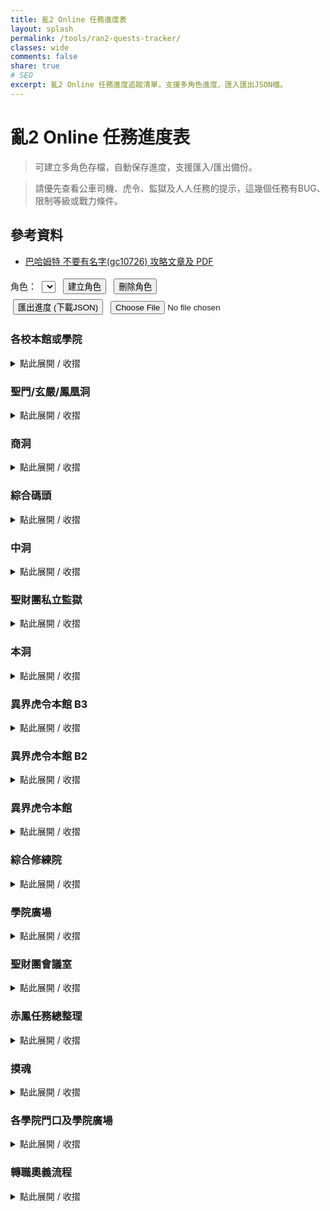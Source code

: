 ```yaml
---
title: 亂2 Online 任務進度表
layout: splash
permalink: /tools/ran2-quests-tracker/
classes: wide
comments: false
share: true
# SEO
excerpt: 亂2 Online 任務進度追蹤清單，支援多角色進度、匯入匯出JSON檔。
---
```


# 亂2 Online 任務進度表

> 可建立多角色存檔，自動保存進度，支援匯入/匯出備份。

> 請優先查看公車司機、虎令、監獄及人人任務的提示，這幾個任務有BUG、限制等級或戰力條件。

## 參考資料
- [巴哈姆特 不要有名字(gc10726) 攻略文章及 PDF](https://forum.gamer.com.tw/C.php?bsn=5270&snA=85329)

<style>
.quest-container {
  margin-top: 1em;
  border-left: 4px solid #ccc;
  padding-left: 1em;
}
.quest-list {
  list-style: none;
  padding: 0;
}
.quest-list li {
  margin: 0.5em 0;
}
.quest-list input[type="checkbox"] {
  transform: scale(1.2);
  margin-right: 0.5em;
}
#controls {
  margin: 1em 0;
}
#controls input, #controls button, #controls select {
  margin: 0.3em;
}
</style>

<div id="controls">
  <label>角色：
    <select id="profileSelect"></select>
  </label>
  <button id="newProfileBtn">建立角色</button>
  <button id="deleteProfileBtn">刪除角色</button>
  <br>
  <button id="exportBtn">匯出進度 (下載JSON)</button>
  <input type="file" id="importFile" accept=".json">
</div>

<h3>各校本館或學院</h3>

<details>
<summary style="cursor:pointer;">點此展開 / 收摺</summary>

<div class="quest-container">
<ul class="quest-list">
  <li><input type="checkbox" data-id="q1">【劇情】新進學生介紹</li>
  <li><input type="checkbox" data-id="q2">【劇情】學院生註冊</li>
  <li><input type="checkbox" data-id="q3">【劇情】學生主任的測驗（技能點數+2）</li>
  <li><input type="checkbox" data-id="q4">【劇情】結界認證（技能點數+2）</li>
  <li><input type="checkbox" data-id="q5">【劇情】準備通過正門</li>
  <li><input type="checkbox" data-id="q6">【劇情】突如其來的研究論文</li>
  <li><input type="checkbox" data-id="q7">【劇情】異像調查</li>
  <li><input type="checkbox" data-id="q8">【劇情】定期測驗（聖門本館主任 能力點數+2）</li>
  <li><label>以下三校任務名稱不同</label></li>
  <li><input type="checkbox" data-id="q9">【劇情】戰爭的召喚（聖門本館主任 能力點數+2）</li>
  <li><input type="checkbox" data-id="q10">【劇情】自我防衛（鳳凰本館主任 能力點數+2）</li>
  <li><input type="checkbox" data-id="q11">【劇情】守護學院（玄嚴本館主任 能力點數+2）</li>
</ul>
</div>

</details>

<h3>聖門/玄嚴/鳳凰洞</h3>

<details>
<summary style="cursor:pointer;">點此展開 / 收摺</summary>

<h4>NPC: 公車司機</h4>
<blockquote>非常重要！一出校門請從公車司機一路解上去，千萬不要途中去跟物理老師對話！否則會無法接取物理老師的呼叫任務！</blockquote>
<div class="quest-container">
<ul class="quest-list">
  <li><input type="checkbox" data-id="q12">【劇情】公車司機的請求(1)</li>
  <li><input type="checkbox" data-id="q13">【劇情】公車司機的請求(2)</li>
  <li><input type="checkbox" data-id="q14">【劇情】作業班長的請求</li>
  <li><input type="checkbox" data-id="q15">【劇情】物理老師的呼叫（技能點數+1）</li>
</ul>
</div>

<h4>NPC: 技術老師</h4>
<div class="quest-container">
<ul class="quest-list">
  <li><input type="checkbox" data-id="q16">【劇情】技術老師的測驗（技能點數+1）</li>
  </ul>
</div>

<h4>NPC: 物理老師</h4>
<div class="quest-container">
<ul class="quest-list">
  <li><input type="checkbox" data-id="q17">【劇情】打倒冰凍可魯（技能點數+1）</li>
  <li><input type="checkbox" data-id="q18">【劇情】掃除炸彈（技能點數+1）</li>
  <li><input type="checkbox" data-id="q19">【劇情】淨化公園（技能點數+1）</li>
  <li><input type="checkbox" data-id="q20">【劇情】物理老師的考試</li>
  <li><input type="checkbox" data-id="q21">【劇情】紙幣認證（技能點數+1）</li>
  <li><input type="checkbox" data-id="q22">【劇情】發布命令書（技能點數+1）</li>
  <li><input type="checkbox" data-id="q23">【劇情】回收地圖（技能點數+1）</li>
  </ul>
</div>

<h4>NPC: 特遣人員</h4>
<blockquote>有綁技能點的任務，幾乎在外面就可以解，但如果想把全部任務解掉，120等以前進去是相對舒服的。</blockquote>
<div class="quest-container">
<ul class="quest-list">
  <li><input type="checkbox" data-id="q24">【劇情】獲得特殊ID卡（技能點數+1）</li>
  <li><input type="checkbox" data-id="q25">【劇情】前往虎令學院地下2樓 (可不接)</li>
  <li><input type="checkbox" data-id="q26">【劇情】特遣人員的測驗</li>
  <li><input type="checkbox" data-id="q27">【劇情】特遣人員的請求（技能點數+1）</li>
</ul>
</div>

</details>


<h3>商洞</h3>

<details>
<summary style="cursor:pointer;">點此展開 / 收摺</summary>

<h4>NPC: 警察</h4>
<div class="quest-container">
<ul class="quest-list">
  <li><input type="checkbox" data-id="q28">【劇情】警察的委託（技能點數+1）</li>
  <li><input type="checkbox" data-id="q29">【劇情】調查實驗體（能力點數+1）</li>
  </ul>
</div>

<h4>NPC: 清潔工人</h4>
<div class="quest-container">
<ul class="quest-list">
  <li><input type="checkbox" data-id="q30">【劇情】鮮紅色的影子（技能點數+3，前置:深牢之怨）</li>
  <li><input type="checkbox" data-id="q31">【劇情】請求支援（技能點數+5）</li>
  <li><input type="checkbox" data-id="q32">【劇情】伏擊（技能點數+3，中洞 NPC: 典獄官）</li>
</ul>
</div>

<h4>NPC: 學院聯合戰隊隊長－亞恩</h4>
<div class="quest-container">
<ul class="quest-list">
  <li><input type="checkbox" data-id="q33">【劇情】深入死牢（能力點數+1，前置：斯利普議會長－議會的委託）</li>
  <li><input type="checkbox" data-id="q34">【劇情】實力的證明（火炎地獄鑰匙）</li>
  <li><input type="checkbox" data-id="q35">【劇情】更難突破的要塞 (火炎副本每日任務的前置) </li>
</ul>
</div>

<h4>NPC: 藍洛</h4>
<div class="quest-container">
<ul class="quest-list">
  <li><input type="checkbox" data-id="q36">【劇情】墮星之光（技能點數+10、能力點數+20）</li>
  <li><input type="checkbox" data-id="q37">【劇情】深淵的序曲（20 萬亂幣接取，前置：本洞 - 警察-謎樣的探險家）</li>
  <li><input type="checkbox" data-id="q38">【劇情】激戰前的測試（技能點數+7、綜合修練院-NPC:斯利普議會長）</li>
</ul>
</div>

<h4>NPC: 學院聯合戰隊隊員－凱特</h4>
<div class="quest-container">
<ul class="quest-list">
  <li><input type="checkbox" data-id="q39">【劇情】火焰的印記（能力點數+1）</li>
  <li><input type="checkbox" data-id="q40">【劇情】寒冰霸主的密令（能力點數+2）</li>
  <li><input type="checkbox" data-id="q41">【劇情】機械交響曲（能力點數+3）</li>
  <li><input type="checkbox" data-id="q42">【劇情】愛情解毒劑（能力點數+3）</li>
  <li><input type="checkbox" data-id="q43">【劇情】破壞之力（技能點數+8）</li>
  <li><input type="checkbox" data-id="q44">【劇情】預言家（技能點數+1，前置：激戰前的測試）</li>
  <li><input type="checkbox" data-id="q45">【劇情】古老的詛咒（技能點數+2，前置：預言家）</li>
</ul>
</div>

<h4>NPC: 紫宮遠</h4>
<div class="quest-container">
<ul class="quest-list">
  <li><input type="checkbox" data-id="q46">【劇情】聖財團機工館的治安問題(一)（技能點數+3、需轉奧義等級達到210等）</li>
  <li><input type="checkbox" data-id="q47">【劇情】聖財團機工館的治安問題(二)（技能點數+4、需轉奧義等級達到210等）</li>
</ul>
</div>

</details>

<h3>綜合碼頭</h3>

<details>
<summary style="cursor:pointer;">點此展開 / 收摺</summary>

<h4>NPC: 卡車司機</h4>
<div class="quest-container">
<ul class="quest-list">
  <li><input type="checkbox" data-id="q48">【劇情】回收卡車鑰匙</li>
  <li><input type="checkbox" data-id="q49">【劇情】汽油回收 </li>
  <li><input type="checkbox" data-id="q50">【劇情】去見老人（技能點數+3）</li>
</ul>
</div>

<h4>NPC: 可疑的老人</h4>
<div class="quest-container">
<ul class="quest-list">
  <li><input type="checkbox" data-id="q51">【劇情】老頭的禮物</li>
  <li><input type="checkbox" data-id="q52">【劇情】尋找文書</li>
  <li><input type="checkbox" data-id="q53">【劇情】確認淨水場水質</li>
  <li><input type="checkbox" data-id="q54">【劇情】修理發電機</li>
  <li><input type="checkbox" data-id="q55">【劇情】拿到青之秘密據點的帶子</li>
  <li><input type="checkbox" data-id="q56">【劇情】青之秘密據點帶子修復（技能點數+3）</li>
</ul>
</div>

<h4>NPC: 碼頭警察Ａ</h4>
<div class="quest-container">
<ul class="quest-list">
  <li><input type="checkbox" data-id="q57">【劇情】確認走私品</li>
  <li><input type="checkbox" data-id="q58">【劇情】逮捕走私犯</li>
  <li><input type="checkbox" data-id="q59">【劇情】調查建築物</li>
  <li><input type="checkbox" data-id="q60">【劇情】侵入「青」的秘密據點 </li>
  <li><input type="checkbox" data-id="q61">【劇情】搜索「青」的秘密據點 </li>
  <li><input type="checkbox" data-id="q62">【劇情】搜索「青」的秘密據點2樓</li>
  <li><input type="checkbox" data-id="q63">【劇情】搜索「青」的秘密據點3樓</li>
  <li><input type="checkbox" data-id="q64">【劇情】交回證據</li>
  <li><input type="checkbox" data-id="q65">【劇情】第一次考試（技能點數+2、能力點數+1、NPC：商洞－洪美蘭）</li>
  <li><input type="checkbox" data-id="q66">【劇情】第二次考試（技能點數+2、打冰凍小丑）</li>
  <li><input type="checkbox" data-id="q67">【劇情】第三次考試（獎勵:空間念珠[+7]、新手神裝別賣）</li>
</ul>
</div>

</details>

<h3>中洞</h3>

<details>
<summary style="cursor:pointer;">點此展開 / 收摺</summary>

<h4>NPC: 護士</h4>
<div class="quest-container">
<ul class="quest-list">
  <li><input type="checkbox" data-id="q68">【劇情】找尋遺物任務（技能點數+2）</li>
  <li><input type="checkbox" data-id="q69">【劇情】死亡領域（技能點數+4）</li>
  <li><input type="checkbox" data-id="q70">【劇情】尋找背包鑰匙（獎勵:時空斑指[+6]、新手神裝別賣）</li>
</ul>
</div>

</details>

<h3>聖財團私立監獄</h3>

<details>
<summary style="cursor:pointer;">點此展開 / 收摺</summary>

<blockquote>有戰力限制問題，越早解越好，200初不洗點的情況幾乎要脫掉全部裝備才能解。</blockquote>
<h4>NPC: 監獄警察</h4>
<div class="quest-container">
<ul class="quest-list">
  <li><input type="checkbox" data-id="q71">【劇情】確認信紙（技能點數+2）</li>
  <li><input type="checkbox" data-id="q72">【劇情】搜集珠子（技能點數+5）</li>
  <li><input type="checkbox" data-id="q73">【劇情】找尋嫌犯（能力點數+1，容易漏掉，監獄警察A 座標:51/105）</li>
</ul>
</div>

</details>

<h3>本洞</h3>

<details>
<summary style="cursor:pointer;">點此展開 / 收摺</summary>

<h4>NPC: 警察</h4>
<div class="quest-container">
<ul class="quest-list">
  <li><input type="checkbox" data-id="q74">【劇情】謎樣的探險家</li>
  <li><input type="checkbox" data-id="q75">【劇情】未知的動亂</li>
</ul>
</div>

<h4>NPC: 老頭</h4>
<blockquote>製作特殊戒指的獎勵，別丟商店，撐力量終身裝，賣了無法補救。</blockquote>
<div class="quest-container">
<ul class="quest-list">
  <li><input type="checkbox" data-id="q76">【劇情】拾回舊書（技能點數+3）</li>
  <li><input type="checkbox" data-id="q77">【劇情】測試執行能力（能力點數+6）</li>
  <li><input type="checkbox" data-id="q78">【劇情】測試執行能力(2)（能力點數+9）</li>
  <li><input type="checkbox" data-id="q79">【劇情】測試執行能力(3)（能力點數+12）</li>
  <li><input type="checkbox" data-id="q80">【劇情】製作特殊戒指</li>
</ul>
</div>

<h4>NPC: 陽台</h4>
<div class="quest-container">
<ul class="quest-list">
  <li><input type="checkbox" data-id="q81">【劇情】鐵絲網上的小花（技能點數+4）</li>
</ul>
</div>

<h4>NPC: 神秘女子</h4>
<div class="quest-container">
<ul class="quest-list">
  <li><input type="checkbox" data-id="q82">【劇情】各學院地下圖書館調查（技能點數+2，需轉奧義等級260）</li>
  <li><input type="checkbox" data-id="q83">【劇情】集中營狀況調查（技能點數+5，需轉奧義等級260）</li>
</ul>
</div>

</details>

<h3>異界虎令本館 B3</h3>

<details>
<summary style="cursor:pointer;">點此展開 / 收摺</summary>

<h4>NPC: 虎令氣功部學生</h4>
<div class="quest-container"> 
<ul class="quest-list">
  <li><input type="checkbox" data-id="q84">【劇情】蒐集認證書材料（技能點數+2）</li>
  <li><input type="checkbox" data-id="q85">【劇情】我們的約定（技能點數+1、NPC：B1－虎令劍道部學生）</li>
  <li><input type="checkbox" data-id="q86">【劇情】血荒（技能點數+2、NPC：本館－崔基範）</li>
  <li><input type="checkbox" data-id="q87">【劇情】封印結界（技能點數+3、NPC：操場－江希珍）</li>
</ul>
</div>

</details>

<h3>異界虎令本館 B2</h3>

<details>
<summary style="cursor:pointer;">點此展開 / 收摺</summary>

<h4>NPC: 技術老師[虎令]</h4>
<div class="quest-container"> 
<ul class="quest-list">
  <li><input type="checkbox" data-id="q88">【劇情】蟲之血</li>
  <li><input type="checkbox" data-id="q89">【劇情】亡羊補牢（技能點數+2、NPC：B2－研究生）</li>
  <li><input type="checkbox" data-id="q90">【劇情】暴動的學生（前置：異像調查、NPC：本館－老師）</li>
  <li><input type="checkbox" data-id="q91">【劇情】暴動的真相（NPC：本館－老師）</li>
  <li><input type="checkbox" data-id="q92">【劇情】瘋狂的開端（技能點數+3、NPC：本館－老師）</li>
</ul>
</div>

</details>

<h3>異界虎令本館</h3>

<details>
<summary style="cursor:pointer;">點此展開 / 收摺</summary>

<h4>NPC: 轉學生</h4>
<div class="quest-container"> 
<ul class="quest-list">
  <li><input type="checkbox" data-id="q93">【劇情】成績單（技能點數+2，前置：異像調查）</li>
</ul>
</div>

</details>

<h3>綜合修練院</h3>

<details>
<summary style="cursor:pointer;">點此展開 / 收摺</summary>

<h4>NPC: 斯利普議會長</h4>
<div class="quest-container">
<ul class="quest-list">
  <li><input type="checkbox" data-id="q94">【劇情】議會的委託</li>
  <li><input type="checkbox" data-id="q95">【劇情】深牢之怨（技能點數+5，能力點數+1）</li>
</ul>
</div>

<h4>NPC: Dr.J</h4>
<div class="quest-container">
<ul class="quest-list">
  <li><input type="checkbox" data-id="q96">【劇情】失落的一段情</li>
  <li><input type="checkbox" data-id="q97">【劇情】秘密生化實驗（技能點數+3）</li>
</ul>
</div>

</details>

<h3>學院廣場</h3>

<details>
<summary style="cursor:pointer;">點此展開 / 收摺</summary>

<h4>NPC: 星辰守護者</h4>
<div class="quest-container">
<ul class="quest-list">
  <li><input type="checkbox" data-id="q98">【劇情】原罪之書的關聯（能力點數+3）</li>
</ul>
</div>

</details>

<h3>聖財團會議室</h3>

<details>
<summary style="cursor:pointer;">點此展開 / 收摺</summary>

<h4>NPC: 風紀官－彭文太</h4>
<div class="quest-container">
<ul class="quest-list">
  <li><input type="checkbox" data-id="q99">【劇情】發現青基地</li>
  <li><input type="checkbox" data-id="q100">【劇情】青基地的主事者（NPC：青基地A區3F－青基地角頭）</li>
  <li><input type="checkbox" data-id="q101">【劇情】來自青基地的援助（技能點數+1、NPC：陽光男孩）</li>
</ul>
</div>

</details>

<h3>赤鳳任務總整理</h3>

<details>
<summary style="cursor:pointer;">點此展開 / 收摺</summary>

<h4>NPC 位置</h4>
<blockquote>
<ul>
  <li>赤鳳城 (37/16)－小龍女</li>
  <li>赤鳳城 (30/30)－九方黎生</li>
  <li>赤鳳城 (34/1)－紅查斌</li>
  <li>赤鳳宮 (28/10)－殷平風</li>
  <li>赤鳳宮內殿 (40/6)－驚慌失措的小兵</li>
</ul>
</blockquote>

<h4>中藥任務 掉落怪物</h4>
<blockquote>
<ul>
  <li>透骨樑: 二刀 二劍 二弓</li>
  <li>仙鶴根: 二槍 二槌 二方 一刀</li>
  <li>紫花曼陀羅: 一刀 一劍 一弓</li>
  <li>松篸: 一弓 一鎚 一槍 一方</li>
  <li>碎米麩: 下級刺客</li>
</ul>
</blockquote>

<h4>任務小訣竅</h4>
<blockquote>
<ul>
  <li>赤鳳地圖內掉落的命運箱子必定是 恐龍 及 將軍系列怪 可以利用這個機制，先把將軍打出來，但不要打掉，後續任務需要時再打掉，節省時間。</li>
  <li>小龍女的消失 及 龍女憐香的煩惱 這兩個系列任務是有重疊的，遇到打怪可先解另一條，就不用打兩次。</li>
</ul>
</blockquote>

<h4>注意事項</h4>
<blockquote>赤鳳宮內殿，命中率要求稍高，可使用`魂武` 或者 `命中裝備`打過去，精神系可無視這條。</blockquote>

<h3>學院廣場</h3>

<details>
<summary style="cursor:pointer;">點此展開 / 收摺</summary>

<h4>NPC: 申元貞</h4>
<div class="quest-container">
<ul class="quest-list">
  <li><input type="checkbox" data-id="q102">【劇情】小龍女的消失（能力點數+1）</li>
  <li><input type="checkbox" data-id="q103">【劇情】追姬（能力點數+1）</li>
  <li><input type="checkbox" data-id="q104">【劇情】龍女憐香（能力點數+6）</li>
  <li><input type="checkbox" data-id="q105">【劇情】不遠的將來（能力點數+10）</li>
</ul>
</div>

</details>

<h3>赤鳳城</h3>

<details>
<summary style="cursor:pointer;">點此展開 / 收摺</summary>

<h4>NPC: 小龍女</h4>
<div class="quest-container">
<ul class="quest-list">
  <li><input type="checkbox" data-id="q106">【劇情】龍女憐香的煩惱（技能點數+2）</li>
  <li><input type="checkbox" data-id="q107">【劇情】九方黎生的請求(1)（技能點數+5）</li>
  <li><input type="checkbox" data-id="q108">【劇情】蒼龍的未來（技能點數+8）</li>
  <li><input type="checkbox" data-id="q109">【劇情】九方黎生的請求(2)（技能點數+6）</li>
  <li><input type="checkbox" data-id="q110">【劇情】最後的機會（技能點數+9）</li>
  <li><input type="checkbox" data-id="q111">【劇情】混亂的始源</li>
</ul>
</div>

<h4>NPC: 九方黎生</h4>
<blockquote>等級達到270，且完成上述任務</blockquote>
<div class="quest-container">
<ul class="quest-list">
  <li><input type="checkbox" data-id="q112">【劇情】九方黎生的請求(2)（技能點數+6）</li>
  <li><input type="checkbox" data-id="q113">【劇情】最後的機會（技能點數+9、NPC：赤鳳宮 (28/10)－殷平風）</li>
  <li><input type="checkbox" data-id="q114">【劇情】混亂的始源（NPC：赤鳳宮 (28/10)－殷平風）</li>
</ul>
</div>

</details>
</details>

<h3>摸魂</h3>

<details>
<summary style="cursor:pointer;">點此展開 / 收摺</summary>

<blockquote>撿完丟出來，不影響任務回報。</blockquote>

<div class="quest-container">
<ul class="quest-list">
  <li><input type="checkbox" data-id="q115">【劇情】邪惡之源-善妒之女：提斯迪蒙娜之魂（技能點數+1）</li>
  <li><input type="checkbox" data-id="q116">【劇情】邪惡之源-猜忌之子：奧賽羅之魂（技能點數+1）</li>
  <li><input type="checkbox" data-id="q117">【劇情】學生會長的下落：虎令學生會長之魂（技能點數+1，高經驗重複任務前置）</li>
  <li><input type="checkbox" data-id="q118">【劇情】七原罪-妒忌之源：伊維厄斯之魂（技能點數+2）</li>  
  <li><input type="checkbox" data-id="q119">【劇情】火焰領主之魂</li>
  <li><input type="checkbox" data-id="q120">【劇情】寒霜領主之魂</li>
  <li><input type="checkbox" data-id="q121">【劇情】瘟疫領主之魂</li>
  <li><input type="checkbox" data-id="q122">【劇情】雷殛領主之魂</li>
  <li><input type="checkbox" data-id="q123">【劇情】元素吞噬者之魂</li>
</ul>
</div>

</details>

<h3>各學院門口及學院廣場</h3>

<details>
<summary style="cursor:pointer;">點此展開 / 收摺</summary>

<h4>NPC: 人人有功練</h4>
<blockquote>以下人人有功練任務必須要在限定等級內完成，否則任務自動消失。</blockquote>
<div class="quest-container">
<ul class="quest-list">
  <li><input type="checkbox" data-id="q124">【劇情】惹事生非的街道 (100-120等)</li>
  <li><input type="checkbox" data-id="q124">【劇情】變態三男的逆襲 (110-130等)（技能點數+1 能力點數+1）</li>
  <li><input type="checkbox" data-id="q125">【劇情】賊頭殺殺殺 (120-140等)（技能點數+1 能力點數+1）</li>
  <li><input type="checkbox" data-id="q126">【劇情】怒殺野鴛鴦 (130-150等)（技能點數+1 能力點數+1）</li>
  <li><input type="checkbox" data-id="q127">【劇情】隱隱騷動之聲 (140-160等)（技能點數+1 能力點數+1）</li>
  <li><input type="checkbox" data-id="q128">【劇情】抑制噪音 (150-170等)（能力點數+4）</li>
  <li><input type="checkbox" data-id="q129">【劇情】探查異變 (160-180等)（技能點數+2 能力點數+3）</li>
  <li><input type="checkbox" data-id="q130">【劇情】詭異的異變人種 (170-190等)（技能點數+2 能力點數+3）</li>
  <li><input type="checkbox" data-id="q131">【劇情】阻止異變加劇 (180-200等)（技能點數+2 能力點數+3）</li>
  <li><input type="checkbox" data-id="q132">【劇情】異界虎令的毒惡深淵 (190-210等)（技能點數+2 能力點數+3）</li>
  <li><input type="checkbox" data-id="q133">【劇情】例行性訓練(1) (200-220等)（能力點數+3）</li>
  <li><input type="checkbox" data-id="q134">【劇情】例行性訓練(2) (210-230等)（技能點數+2）</li>
  <li><input type="checkbox" data-id="q135">【劇情】例行性訓練(3) (220-240等)（技能點數+2）</li>
  <li><input type="checkbox" data-id="q136">【劇情】例行性訓練(4) (230-250等)（技能點數+2）</li>
  <li><input type="checkbox" data-id="q137">【劇情】例行性訓練(5) (240-260等)（技能點數+2）</li>
  <li><input type="checkbox" data-id="q138">【劇情】歲月的痕跡 (250-270等)（技能點數+2）</li>
</ul>
</div>

</details>

<h3>轉職奧義流程</h3>

<details>
<summary style="cursor:pointer;">點此展開 / 收摺</summary>

<div class="quest-container">
<ul class="quest-list">
  <li><input type="checkbox" data-id="q139">【劇情】莫名的指責（NPC：商洞－紫宮遠）</li>
  <li><input type="checkbox" data-id="q140">【劇情】另一個自己（NPC：商洞－紫宮遠）</li>
  <li><input type="checkbox" data-id="q141">【劇情】災難的開始（NPC：本洞－神秘女子）</li>
</ul>
</div>

</details>

<script>
const STORAGE_KEY = 'ran2_quests_profiles';
let profiles = {};
let currentProfile = '';

function saveProfiles() {
  localStorage.setItem(STORAGE_KEY, JSON.stringify(profiles));
}

function loadProfiles() {
  const data = localStorage.getItem(STORAGE_KEY);
  if (data) profiles = JSON.parse(data);
}

function refreshProfileList() {
  const sel = document.getElementById('profileSelect');
  sel.innerHTML = '';
  Object.keys(profiles).forEach(name => {
    const opt = document.createElement('option');
    opt.value = name;
    opt.textContent = name;
    sel.appendChild(opt);
  });
  if (currentProfile && profiles[currentProfile]) {
    sel.value = currentProfile;
  } else {
    currentProfile = sel.value || '';
  }
}

function loadProgress() {
  document.querySelectorAll('input[type="checkbox"]').forEach(cb => {
    const id = cb.dataset.id;
    cb.checked = profiles[currentProfile]?.[id] || false;
  });
}

function saveProgress() {
  if (!profiles[currentProfile]) profiles[currentProfile] = {};
  document.querySelectorAll('input[type="checkbox"]').forEach(cb => {
    const id = cb.dataset.id;
    profiles[currentProfile][id] = cb.checked;
  });
  saveProfiles();
}

document.addEventListener("DOMContentLoaded", function() {
  loadProfiles();
  if (!Object.keys(profiles).length) {
    profiles['預設角色'] = {};
  }
  currentProfile = Object.keys(profiles)[0];
  refreshProfileList();
  loadProgress();

  document.getElementById('profileSelect').addEventListener('change', e => {
    currentProfile = e.target.value;
    loadProgress();
  });

  document.getElementById('newProfileBtn').addEventListener('click', () => {
    const name = prompt('輸入新角色名稱:');
    if (name && !profiles[name]) {
      profiles[name] = {};
      currentProfile = name;
      saveProfiles();
      refreshProfileList();
      loadProgress();
    }
  });

  document.getElementById('deleteProfileBtn').addEventListener('click', () => {
    if (confirm(`確定要刪除角色 "${currentProfile}" 嗎？`)) {
      delete profiles[currentProfile];
      const names = Object.keys(profiles);
      currentProfile = names[0] || '';
      saveProfiles();
      refreshProfileList();
      loadProgress();
    }
  });

  document.querySelectorAll('input[type="checkbox"]').forEach(cb => {
    cb.addEventListener('change', saveProgress);
  });

  document.getElementById('exportBtn').addEventListener('click', () => {
    const data = JSON.stringify(profiles[currentProfile], null, 2);
    const blob = new Blob([data], { type: 'application/json' });
    const url = URL.createObjectURL(blob);
    const safeName = currentProfile ? currentProfile : 'default';
    const filename = safeName.replace(/[\\/:*?"<>|]/g, '_') + '-亂2任務進度表.json';
    const link = document.createElement('a');
    link.href = url;
    link.download = filename;
    document.body.appendChild(link);
    link.click();
    document.body.removeChild(link);
    URL.revokeObjectURL(url);
  });

  document.getElementById('importFile').addEventListener('change', (e) => {
    const file = e.target.files[0];
    if (!file) return;
    const reader = new FileReader();
    reader.onload = function(event) {
      try {
        const obj = JSON.parse(event.target.result);
        profiles[currentProfile] = obj;
        saveProfiles();
        loadProgress();
        alert('匯入成功');
      } catch (err) {
        alert('匯入失敗：JSON格式錯誤');
      }
    };
    reader.readAsText(file);
  });
});
</script>
